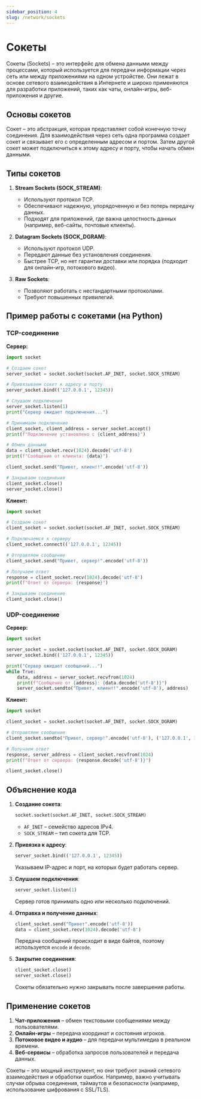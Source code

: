 ```yaml
---
sidebar_position: 4
slug: /network/sockets
---
```


# Сокеты

Сокеты (Sockets) – это интерфейс для обмена данными между процессами, который используется для передачи информации через сеть или между приложениями на одном устройстве. Они лежат в основе сетевого взаимодействия в Интернете и широко применяются для разработки приложений, таких как чаты, онлайн-игры, веб-приложения и другие.

## Основы сокетов

Сокет – это абстракция, которая представляет собой конечную точку соединения. Для взаимодействия через сеть одна программа создает сокет и связывает его с определенным адресом и портом. Затем другой сокет может подключиться к этому адресу и порту, чтобы начать обмен данными.

## Типы сокетов

1. **Stream Sockets (SOCK_STREAM)**:
   - Используют протокол TCP.
   - Обеспечивают надежную, упорядоченную и без потерь передачу данных.
   - Подходят для приложений, где важна целостность данных (например, веб-сайты, почтовые клиенты).

2. **Datagram Sockets (SOCK_DGRAM)**:
   - Используют протокол UDP.
   - Передают данные без установления соединения.
   - Быстрее TCP, но нет гарантии доставки или порядка (подходит для онлайн-игр, потокового видео).

3. **Raw Sockets**:
   - Позволяют работать с нестандартными протоколами.
   - Требуют повышенных привилегий.

## Пример работы с сокетами (на Python)

### TCP-соединение

**Сервер:**

```python
import socket

# Создаем сокет
server_socket = socket.socket(socket.AF_INET, socket.SOCK_STREAM)

# Привязываем сокет к адресу и порту
server_socket.bind(('127.0.0.1', 12345))

# Слушаем подключения
server_socket.listen(1)
print("Сервер ожидает подключения...")

# Принимаем подключение
client_socket, client_address = server_socket.accept()
print(f"Подключение установлено с {client_address}")

# Обмен данными
data = client_socket.recv(1024).decode('utf-8')
print(f"Сообщение от клиента: {data}")

client_socket.send("Привет, клиент!".encode('utf-8'))

# Закрываем соединения
client_socket.close()
server_socket.close()
```

**Клиент:**

```python
import socket

# Создаем сокет
client_socket = socket.socket(socket.AF_INET, socket.SOCK_STREAM)

# Подключаемся к серверу
client_socket.connect(('127.0.0.1', 12345))

# Отправляем сообщение
client_socket.send("Привет, сервер!".encode('utf-8'))

# Получаем ответ
response = client_socket.recv(1024).decode('utf-8')
print(f"Ответ от сервера: {response}")

# Закрываем соединение
client_socket.close()
```

### UDP-соединение

**Сервер:**

```python
import socket

server_socket = socket.socket(socket.AF_INET, socket.SOCK_DGRAM)
server_socket.bind(('127.0.0.1', 12345))

print("Сервер ожидает сообщений...")
while True:
    data, address = server_socket.recvfrom(1024)
    print(f"Сообщение от {address}: {data.decode('utf-8')}")
    server_socket.sendto("Привет, клиент!".encode('utf-8'), address)
```

**Клиент:**

```python
import socket

client_socket = socket.socket(socket.AF_INET, socket.SOCK_DGRAM)

# Отправляем сообщение
client_socket.sendto("Привет, сервер!".encode('utf-8'), ('127.0.0.1', 12345))

# Получаем ответ
response, server_address = client_socket.recvfrom(1024)
print(f"Ответ от сервера: {response.decode('utf-8')}")

client_socket.close()
```

## Объяснение кода

1. **Создание сокета**:

   ```python
   socket.socket(socket.AF_INET, socket.SOCK_STREAM) 
   ```

   - `AF_INET` – семейство адресов IPv4.
   - `SOCK_STREAM` – тип сокета для TCP.

2. **Привязка к адресу**:

   ```python
   server_socket.bind(('127.0.0.1', 12345))
   ```

   Указываем IP-адрес и порт, на которых будет работать сервер.

3. **Слушаем подключения**:

   ```python
   server_socket.listen(1)
   ```

   Сервер готов принимать одно или несколько подключений.

4. **Отправка и получение данных**:

   ```python
   client_socket.send("Привет".encode('utf-8'))
   data = client_socket.recv(1024).decode('utf-8')
   ```

   Передача сообщений происходит в виде байтов, поэтому используется `encode` и `decode`.

5. **Закрытие соединения**:

   ```python
   client_socket.close()
   server_socket.close()
   ```

   Сокеты обязательно нужно закрывать после завершения работы.

## Применение сокетов

1. **Чат-приложения** – обмен текстовыми сообщениями между пользователями.
2. **Онлайн-игры** – передача координат и состояния игроков.
3. **Потоковое видео и аудио** – для передачи мультимедиа в реальном времени.
4. **Веб-сервисы** – обработка запросов пользователей и передача данных.

Сокеты – это мощный инструмент, но они требуют знаний сетевого взаимодействия и обработки ошибок. Например, важно учитывать случаи обрыва соединения, таймаутов и безопасности (например, использование шифрования с SSL/TLS).
